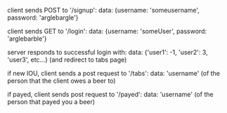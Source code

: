 client sends POST to '/signup':
  data: {username: 'someusername', password: 'arglebargle'}

client sends GET to '/login':
  data: {username: 'someUser', password: 'arglebarble'}

server responds to successful login with:
  data: {'user1': -1, 'user2': 3, 'user3', etc...}
  (and redirect to tabs page)

if new IOU, client sends a post request to '/tabs':
  data: 'username'  (of the person that the client owes a beer to)

if payed, client sends post request to '/payed':
  data: 'username' (of the person that payed you a beer)
  



